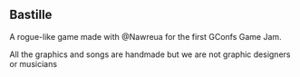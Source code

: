 ## Bastille

A rogue-like game made with @Nawreua for the first GConfs Game Jam.

All the graphics and songs are handmade but we are not graphic designers or musicians
